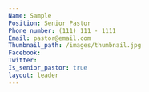 ```yaml
---
Name: Sample
Position: Senior Pastor
Phone_number: (111) 111 - 1111
Email: pastor@email.com
Thumbnail_path: /images/thumbnail.jpg
Facebook:
Twitter:
Is_senior_pastor: true
layout: leader
---
```

